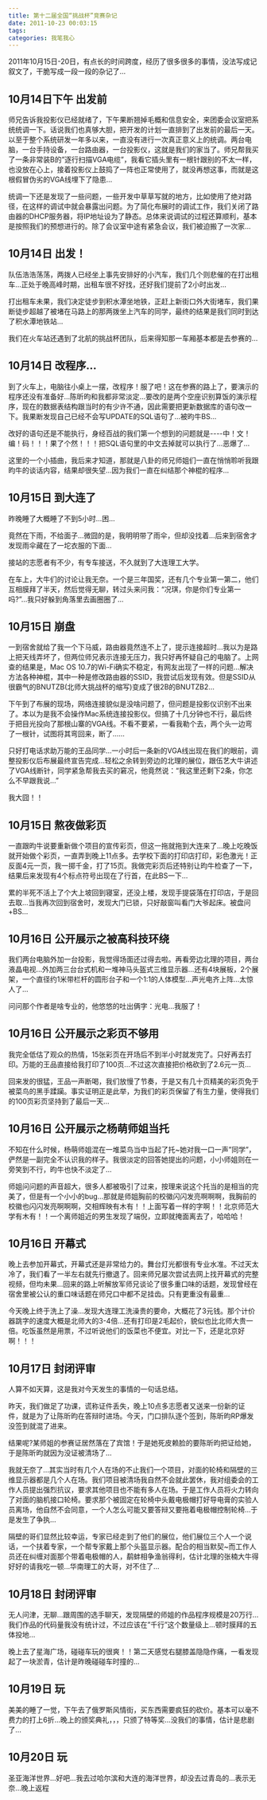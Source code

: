 ```yaml
---
title: 第十二届全国“挑战杯”竞赛杂记
date: 2011-10-23 00:03:15
tags:
categories: 我笔我心
---
```


2011年10月15日-20日，有点长的时间跨度，经历了很多很多的事情，没法写成记叙文了，干脆写成一段一段的杂记了…

## 10月14日下午   出发前
师兄告诉我投影仪已经就绪了，下午果断翘掉毛概和信息安全，来团委会议室把系统统调一下。话说我们也真够大胆，把开发的计划一直排到了出发前的最后一天。以至于整个系统研发一年多以来，一直没有进行一次真正意义上的统调。两台电脑，一台手持设备，一台路由器，一台投影仪，这就是我们的家当了。师兄帮我买了一条非常装B的”逐行扫描VGA电缆”，我看它插头里有一根针跟别的不太一样，也没放在心上，接着投影仪上鼓捣了一阵也正常使用了，就没再想这事，而就是这根假冒伪劣的VGA线埋下了隐患…

<!--more-->

统调一下还是发现了一些问题，一些开发中草草写就的地方，比如使用了绝对路径，在这样的调试中就会暴露出问题。为了简化布展时的调试工作，我们关闭了路由器的DHCP服务器，将IP地址设为了静态。总体来说调试的过程还算顺利，基本是按照我们的预想进行的。除了会议室中途有紧急会议，我们被迫搬了一次家…

## 10月14日  出发！

队伍浩浩荡荡，两拨人已经坐上事先安排好的小汽车，我们几个则悲催的在打出租车…正处于晚高峰时期，出租车很不好找，还好我们提前了2小时出发…

打出租车未果，我们决定徒步到积水潭坐地铁，正赶上新街口外大街堵车，我们果断徒步超越了被堵在马路上的那两拨坐上汽车的同学，最终的结果是我们同时到达了积水潭地铁站…

我们在火车站还遇到了北航的挑战杯团队，后来得知那一车厢基本都是去参赛的…

## 10月14日  改程序…

到了火车上，电脑往小桌上一摆，改程序！服了吧！这在参赛的路上了，要演示的程序还没有准备好…陈昕昀和我都非常淡定…要改的是两个空座识别算饭的演示程序，现在的数据表结构跟当时的有少许不通，因此需要把更新数据库的语句改一下。我果断发现自己已经不会写UPDATE的SQL语句了…被昀牛BS…

改好的语句还是不能执行，身经百战的我们第一个想到的问题就是----中！文！编！码！！！果了个然！！！把SQL语句里的中文去掉就可以执行了…恶爆了…

这里的一个小插曲，我后来才知道，那就是八卦的师兄师姐们一直在悄悄聆听我跟昀牛的谈话内容，结果却很失望…因为我们一直在纠结那个神棍的程序…

## 10月15日  到大连了

昨晚睡了大概睡了不到5小时…困…

竟然在下雨，不给面子…微囧的是，我明明带了雨伞，但却没找着…后来到宿舍才发现雨伞藏在了一坨衣服的下面…

接站的志愿者有不少，有专车接送，不久就到了大连理工大学。

在车上，大牛们的讨论让我无奈。一个是三年国奖，还有几个专业第一第二，他们互相膜拜了半天，然后觉得无聊，转过头来问我：“况琪，你是你们专业第一吗?”…我只好躲到角落里去画圈圈了…

## 10月15日  崩盘

一到宿舍就给了我一个下马威，路由器竟然连不上了，提示连接超时…我以为是路上把天线弄坏了，但两位师兄表示连接无压力，我只好再怀疑自己的电脑了。上网查的结果是，Mac OS 10.7的Wi-Fi确实不稳定，有网友出现了一样的问题…解决方法各种神棍，其中一种是修改路由器的SSID，我尝试后发现有效。但是SSID从很霸气的BNUTZB(北师大挑战杯的缩写)变成了很2B的BNUTZB2…

下午到了布展的现场，网络连接貌似是没啥问题了，但问题是投影仪识别不出来了。本以为是我不会操作Mac系统连接投影仪。但搞了十几分钟也不行，最后终于把目光投向了那根山寨的VGA线。不看不要紧，一看我勒个去，两个头一边弯了一根针，试图将其弯回来，断了……

只好打电话求助万能的王品同学…一小时后一条新的VGA线出现在我们的眼前，调整投影仪后布展最终宣告完成…轻松之余转到旁边的北理的展位，跟伍艺大牛讲述了VGA线断针，同学紧急帮我去买的窘况，他竟然说：“我这里还剩下2条，你怎么不早跟我说…” 

我大囧！！

## 10月15日  熬夜做彩页

一直跟昀牛说要重新做个项目的宣传彩页，但这一拖就拖到大连来了…晚上吃晚饭就开始做个彩页，一直弄到晚上11点多。去学校下面的打印店打印，彩色激光！正反面4元一页，我一掷千金，打了15页。我做完彩页后还特别让昀牛检查了一下，结果后来发现有4个标点符号出现在了行首，在此BS一下…

累的半死不活上了个大上坡回到寝室，还没上楼，发现手提袋落在打印店，于是回去取…当我再次回到宿舍时，发现大门已锁，只好敲窗叫看门大爷起床。被盘问+BS…

## 10月16日  公开展示之被高科技环绕

我们两台电脑外加一台投影，我觉得场面还过得去啦。再看旁边北理的项目，两台液晶电视…外加两三台台式机和一堆神马头盔式三维显示器…还有4块展板，2个展架，一个直径约1米带栏杆的圆形台子和一个1:1的人体模型…声光电齐上阵…太惊人了…

问问那个作者是啥专业的，他悠悠的吐出俩字：光电…我服了！

## 10月16日   公开展示之彩页不够用

我完全低估了观众的热情，15张彩页在开场后不到半小时就发完了。只好再去打印。万能的王品直接给我打印了100页…不过这次直接把价格砍到了2.6元一页…

回来发的很猛，王品一声断喝，我们放慢了节奏，于是又有几十页精美的彩页免于被菜鸟的黑手蹂躏。事实证明正是此举，为我们的彩页保留了有生力量，使得我们的100页彩页坚持到了最后一天…

## 10月16日  公开展示之杨萌师姐当托

不知在什么时候，杨萌师姐混在一堆菜鸟当中当起了托~她对我一口一声”同学”，俨然是一副完全不认识我的样子。我很淡定的回答她提出的问题，小小师姐则在一旁笑到不行，昀牛也快不淡定了…

师姐问问题的声音超大，很多人都被吸引了过来，按理来说这个托当的是相当的完美了，但是有一个小小的bug…那就是师姐胸前的校徽闪闪发亮啊啊啊，我胸前的校徽也闪闪发亮啊啊啊，交相辉映有木有！！上面写着一样的字啊！！北京师范大学有木有！！一个离师姐近的男生发现了端倪，立即就掩面离去了，哈哈哈！

## 10月16日  开幕式

晚上去参加开幕式，开幕式还是非常给力的。舞台灯光都很有专业水准。不过天太冷了，我们看了一半左右就先行撤退了。回来师兄屡次尝试去网上找开幕式的完整视频，但均未果…回来的路上听解放军师兄谈论了很多重口味的话题，发现曾经在宿舍里被公认的重口味话题在师兄口中都不足挂齿。只有更重没有最重…

今天晚上终于洗上了澡…发现大连理工洗澡贵的要命，大概花了3元钱。那个计价器跳字的速度大概是北师大的3-4倍…还有打印是2毛起价，貌似也比北师大贵一倍。吃饭虽然是用票，不过听说他们的饭菜也不便宜。对比一下，还是北京好啊！！！

## 10月17日  封闭评审

人算不如天算，这是我对今天发生的事情的一句话总结。

昨天，我们做足了功课，谎称证件丢失，晚上10点多志愿者又送来一份新的证件，就是为了让陈昕昀在答辩时进场。今天，门口排队逐个签到，陈昕昀RP爆发没签到就混了进来。

结果呢?某师姐的参赛证居然落在了宾馆！于是她死皮赖脸的要陈昕昀把证给她，于是陈昕昀就因为没证被清场了…

我就无奈了…其实当时有几个人在场的不止我们一个项目，对面的轮椅和隔壁的三维显示器都是几个人在场。我们项目被清场我自然不会就此罢休，我对组委会的工作人员提出强烈抗议，要求其他项目也不能有多人在场。于是工作人员将火力转向了对面的脑机接口轮椅。要求那个被固定在轮椅中头戴电极帽打好导电膏的实验人员离场，他自然不会同意，一个人怎么可能又要答辩又要拖着电极帽控制轮椅…于是发生了争执…

隔壁的哥们显然比较幸运，专家已经走到了他们的展位，他们展位三个人一个说话，一个扶着专家，一个帮专家戴上那个头盔显示器。配合的相当默契~而工作人员还在纠缠对面那个带着电极帽的人，鹬蚌相争渔翁得利，估计北理的张楠大牛得好好的请我吃一顿…华南理工的大哥，对不住了…

## 10月18日  封闭评审

无人问津，无聊…跟周围的选手聊天，发现隔壁的师姐的作品程序规模是20万行…我们作品的代码量我没有统计过，不过应该在”千行”这个数量级上…顿时膜拜的五体投地…

晚上去了星海广场，碰碰车玩的很爽！！第二天感觉右腿膝盖隐隐作痛，一看发现起了一块淤青，估计是昨晚碰碰车时撞的…

## 10月19日  玩

美美的睡了一觉，下午去了俄罗斯风情街，买东西需要疯狂的砍价。基本可以毫不费力的打上6折…晚上的颁奖典礼，，，只颁了特等奖…没我们的事情，估计是悲剧了…

## 10月20日  玩

圣亚海洋世界…好吧…我去过哈尔滨和大连的海洋世界，却没去过青岛的…表示无奈…晚上返程
